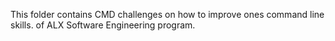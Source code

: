 This folder contains CMD challenges on how to improve ones command line skills. of ALX Software Engineering program.
